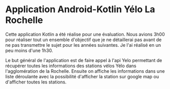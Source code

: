 # Application Android-Kotlin Yélo La Rochelle

Cette application Kotlin a été réalise pour une évaluation. 
Nous avions 3h00 pour réaliser tout un ensemble d'objectif que je ne détaillerai pas avant de ne pas transmettre le sujet pour les années suivantes.
Je l'ai réalisé en un peu moins d'une 1h30.

Le but général de l'application est de faire appel à l'api Yelo permettant de récupérer toutes les informations des stations vélos Yélo dans l'agglomération de la Rochelle.
Ensuite on affiche les informations dans une liste déroulante avec la possibilité d'afficher la station sur google map ou d'afficher toutes les stations.
